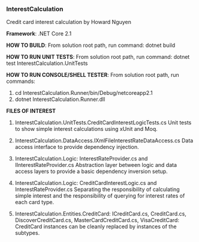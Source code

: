 ### InterestCalculation
Credit card interest calculation by Howard Nguyen

**Framework**: .NET Core 2.1

**HOW TO BUILD**:
From solution root path, run command: dotnet build

**HOW TO RUN UNIT TESTS**:
From solution root path, run command: dotnet test InterestCalculation.UnitTests

**HOW TO RUN CONSOLE/SHELL TESTER**:
From solution root path, run commands:
1. cd InterestCalculation.Runner/bin/Debug/netcoreapp2.1
2. dotnet InterestCalculation.Runner.dll

**FILES OF INTEREST**
1. InterestCalculation.UnitTests.CreditCardInterestLogicTests.cs
      Unit tests to show simple interest calculations using xUnit and Moq.

2. InterestCalculation.DataAccess.IXmlFileInterestRateDataAccess.cs
      Data access interface to provide dependency injection.

3. InterestCalculation.Logic: InterestRateProvider.cs and IInterestRateProvider.cs
      Abstraction layer between logic and data access layers to provide a basic dependency inversion setup.

4. InterestCalculation.Logic: CreditCardInterestLogic.cs and InterestRateProvider.cs
      Separating the responsibility of calculating simple interest and the responsibility of querying for interest rates of each card type.

5. InterestCalculation.Entities.CreditCard: ICreditCard.cs, CreditCard.cs, DiscoverCreditCard.cs, MasterCardCreditCard.cs, VisaCreditCard:        CreditCard instances can be cleanly replaced by instances of the subtypes.
